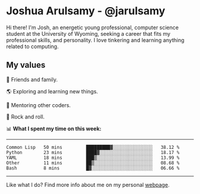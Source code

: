 # Joshua Arulsamy - @jarulsamy

Hi there! I'm Josh, an energetic young professional, computer science student at the University of Wyoming, seeking a career that fits my professional skills, and personality. I love tinkering and learning anything related to computing.

## My values

:yellow_heart: Friends and family.

:earth_americas: Exploring and learning new things.

:book: Mentoring other coders.

:guitar: Rock and roll.

:bar_chart: **What I spent my time on this week:**

------
<!--START_SECTION:waka-->
```text
Common Lisp   50 mins         █████████▓░░░░░░░░░░░░░░░   38.12 % 
Python        23 mins         ████▓░░░░░░░░░░░░░░░░░░░░   18.17 % 
YAML          18 mins         ███▒░░░░░░░░░░░░░░░░░░░░░   13.99 % 
Other         11 mins         ██▒░░░░░░░░░░░░░░░░░░░░░░   08.68 % 
Bash          8 mins          █▓░░░░░░░░░░░░░░░░░░░░░░░   06.66 % 
```
<!--END_SECTION:waka-->
------

Like what I do? Find more info about me on my personal [webpage](https://arulsamy.me).
